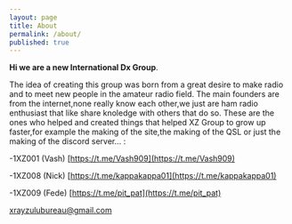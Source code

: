 ```yaml
---
layout: page
title: About
permalink: /about/
published: true
---
```

**Hi we are a new International Dx Group**.

The idea of creating this group was born from a great desire to make radio and to meet new people in the amateur radio field.
The main founders are from the internet,none really know each other,we just are ham radio enthusiast that like share knoledge with others that do so.
These are the ones who helped and created things that helped XZ Group to grow up faster,for example the making of the site,the making of the  QSL or just the making of the discord server... :

-1XZ001 (Vash) [https://t.me/Vash909](https://t.me/Vash909)

-1XZ008 (Nick)   [https://t.me/kappakappa01](https://t.me/kappakappa01)

-1XZ009 (Fede) [https://t.me/pit_pat](https://t.me/pit_pat)


[xrayzulubureau@gmail.com](mailto:xrayzulubureau@gmail.com)
